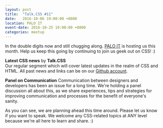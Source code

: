 ```yaml
---
layout: post
title:  "Talk.CSS #11"
date:   2016-10-06 19:00:00 +0800
location: PALO IT
event-date: 2016-10-25 19:00:00 +0800
categories: meetup
---
```

In the double digits now and still chugging along. [PALO IT](http://sg.palo-it.com/) is hosting us this month. Help us keep this going by continuing to join us geek out on CSS! :)

**Latest CSS news** by **Talk.CSS**  
Our regular segment which will cover latest updates in the realm of CSS and HTML. All past news and links can be on our [Github account](https://github.com/SingaporeCSS/slides/tree/gh-pages/notes).

**Panel on Communication**
Communication between designers and developers has been an issue for a long time. We're holding a panel discussion all about this, as we share experiences, tips and strategies for improving communication and processes for the benefit of everyone's sanity.

As you can see, we are planning ahead this time around. Please let us know if you want to speak. We welcome any CSS-related topics at ANY level because we're all here to learn and share. :)
